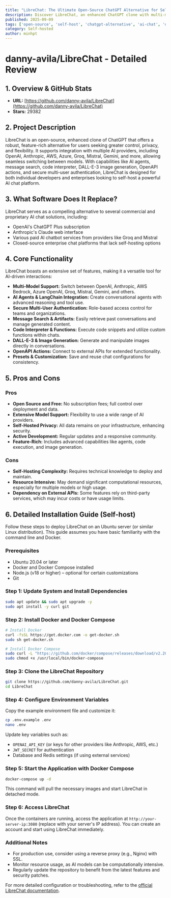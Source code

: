 ```yaml
---
title: "LibreChat: The Ultimate Open-Source ChatGPT Alternative for Self-Hosting"
description: Discover LibreChat, an enhanced ChatGPT clone with multi-model support, secure authentication, and powerful AI features for self-hosting. Perfect for developers and enterprises.
published: 2025-09-09
tags: ['open-source', 'self-host', 'chatgpt-alternative', 'ai-chat', 'docker', 'nodejs', 'langchain']
category: Self-hosted
author: minhpt
---
```


# danny-avila/LibreChat - Detailed Review

## 1. Overview & GitHub Stats

- **URL:** [https://github.com/danny-avila/LibreChat](https://github.com/danny-avila/LibreChat)
- **Stars:** 29382

## 2. Project Description

LibreChat is an open-source, enhanced clone of ChatGPT that offers a robust, feature-rich alternative for users seeking greater control, privacy, and flexibility. It supports integration with multiple AI providers, including OpenAI, Anthropic, AWS, Azure, Groq, Mistral, Gemini, and more, allowing seamless switching between models. With capabilities like AI agents, message search, code interpreter, DALL-E-3 image generation, OpenAPI actions, and secure multi-user authentication, LibreChat is designed for both individual developers and enterprises looking to self-host a powerful AI chat platform.

## 3. What Software Does It Replace?

LibreChat serves as a compelling alternative to several commercial and proprietary AI chat solutions, including:

- OpenAI's ChatGPT Plus subscription
- Anthropic's Claude web interface
- Various paid AI chatbot services from providers like Groq and Mistral
- Closed-source enterprise chat platforms that lack self-hosting options

## 4. Core Functionality

LibreChat boasts an extensive set of features, making it a versatile tool for AI-driven interactions:

- **Multi-Model Support:** Switch between OpenAI, Anthropic, AWS Bedrock, Azure OpenAI, Groq, Mistral, Gemini, and others.
- **AI Agents & LangChain Integration:** Create conversational agents with advanced reasoning and tool use.
- **Secure Multi-User Authentication:** Role-based access control for teams and organizations.
- **Message Search & Artifacts:** Easily retrieve past conversations and manage generated content.
- **Code Interpreter & Functions:** Execute code snippets and utilize custom functions within chats.
- **DALL-E-3 & Image Generation:** Generate and manipulate images directly in conversations.
- **OpenAPI Actions:** Connect to external APIs for extended functionality.
- **Presets & Customization:** Save and reuse chat configurations for consistency.

## 5. Pros and Cons

### Pros

- **Open Source and Free:** No subscription fees; full control over deployment and data.
- **Extensive Model Support:** Flexibility to use a wide range of AI providers.
- **Self-Hosted Privacy:** All data remains on your infrastructure, enhancing security.
- **Active Development:** Regular updates and a responsive community.
- **Feature-Rich:** Includes advanced capabilities like agents, code execution, and image generation.

### Cons

- **Self-Hosting Complexity:** Requires technical knowledge to deploy and maintain.
- **Resource Intensive:** May demand significant computational resources, especially for multiple models or high usage.
- **Dependency on External APIs:** Some features rely on third-party services, which may incur costs or have usage limits.

## 6. Detailed Installation Guide (Self-host)

Follow these steps to deploy LibreChat on an Ubuntu server (or similar Linux distribution). This guide assumes you have basic familiarity with the command line and Docker.

### Prerequisites

- Ubuntu 20.04 or later
- Docker and Docker Compose installed
- Node.js (v18 or higher) – optional for certain customizations
- Git

### Step 1: Update System and Install Dependencies

```bash
sudo apt update && sudo apt upgrade -y
sudo apt install -y curl git
```

### Step 2: Install Docker and Docker Compose

```bash
# Install Docker
curl -fsSL https://get.docker.com -o get-docker.sh
sudo sh get-docker.sh

# Install Docker Compose
sudo curl -L "https://github.com/docker/compose/releases/download/v2.20.0/docker-compose-$(uname -s)-$(uname -m)" -o /usr/local/bin/docker-compose
sudo chmod +x /usr/local/bin/docker-compose
```

### Step 3: Clone the LibreChat Repository

```bash
git clone https://github.com/danny-avila/LibreChat.git
cd LibreChat
```

### Step 4: Configure Environment Variables

Copy the example environment file and customize it:

```bash
cp .env.example .env
nano .env
```

Update key variables such as:

- `OPENAI_API_KEY` (or keys for other providers like Anthropic, AWS, etc.)
- `JWT_SECRET` for authentication
- Database and Redis settings (if using external services)

### Step 5: Start the Application with Docker Compose

```bash
docker-compose up -d
```

This command will pull the necessary images and start LibreChat in detached mode.

### Step 6: Access LibreChat

Once the containers are running, access the application at `http://your-server-ip:3080` (replace with your server's IP address). You can create an account and start using LibreChat immediately.

### Additional Notes

- For production use, consider using a reverse proxy (e.g., Nginx) with SSL.
- Monitor resource usage, as AI models can be computationally intensive.
- Regularly update the repository to benefit from the latest features and security patches.

For more detailed configuration or troubleshooting, refer to the [official LibreChat documentation](https://github.com/danny-avila/LibreChat/wiki).
